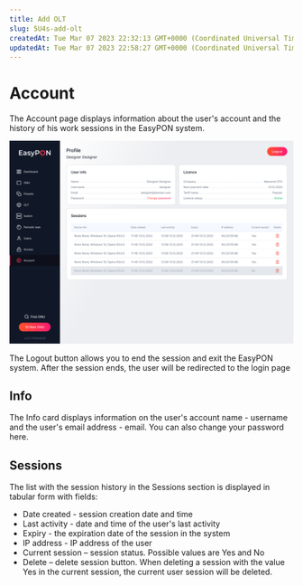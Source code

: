 ```yaml
---
title: Add OLT
slug: 5U4s-add-olt
createdAt: Tue Mar 07 2023 22:32:13 GMT+0000 (Coordinated Universal Time)
updatedAt: Tue Mar 07 2023 22:58:27 GMT+0000 (Coordinated Universal Time)
---
```


# Account

The Account page displays information about the user's account and the history of his work sessions in the EasyPON system.

![Profile page](../.gitbook/assets/Account.png)

The Logout button allows you to end the session and exit the EasyPON system. After the session ends, the user will be redirected to the login page

## Info

The Info card displays information on the user's account name - username and the user's email address - email. You can also change your password here.

## Sessions

The list with the session history in the Sessions section is displayed in tabular form with fields:

* Date created - session creation date and time
* Last activity - date and time of the user's last activity
* Expiry - the expiration date of the session in the system
* IP address - IP address of the user
* Current session – session status. Possible values are Yes and No
* Delete – delete session button. When deleting a session with the value Yes in the current session, the current user session will be deleted.

